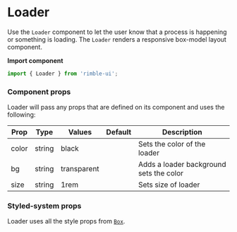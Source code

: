 # Loader

Use the `Loader` component to let the user know that a process is happening or something is loading. The `Loader` renders a responsive box-model layout component.

**Import component**

```jsx
import { Loader } from 'rimble-ui';
```

<!-- STORY -->

### Component props

Loader will pass any props that are defined on its component and uses the following:

| Prop  | Type   | Values      | Default | Description                             |
| ----- | ------ | ----------- | ------- | --------------------------------------- |
| color | string | black       |         | Sets the color of the loader            |
| bg    | string | transparent |         | Adds a loader background sets the color |
| size  | string | 1rem        |         | Sets size of loader                     |

### Styled-system props

Loader uses all the style props from [`Box`](https://consensys.github.io/rimble-ui/?path=/story/layout--box).

